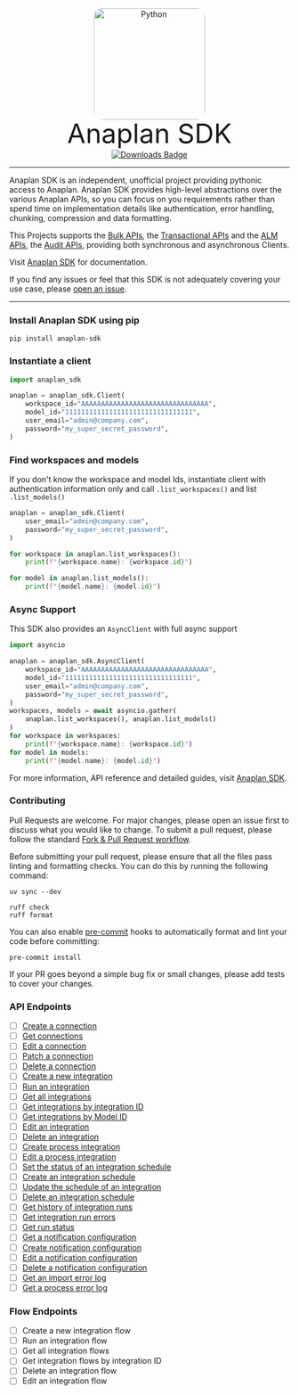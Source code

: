 <p align="center" style="margin: 0 0 10px">
  <img width="200" height="200" src="https://vinzenzklass.github.io/anaplan-sdk/img/anaplan-sdk.webp" alt='Python' style="border-radius: 15px">
</p>

<h1 align="center" style="font-size: 3rem; font-weight: 400; margin: -15px 0">
Anaplan SDK
</h1>

<p align="center" style="margin-top: 15px">
<a href="https://pepy.tech/project/anaplan-sdk">
<img align="center" src="https://static.pepy.tech/badge/anaplan-sdk/month" alt="Downloads Badge"/>
</a>
</p>

---

Anaplan SDK is an independent, unofficial project providing pythonic access to Anaplan. Anaplan SDK provides high-level
abstractions over the various Anaplan APIs, so you can focus on you requirements rather than spend time on
implementation details like authentication, error handling, chunking, compression and data formatting.

This Projects supports
the [Bulk APIs](https://help.anaplan.com/use-the-bulk-apis-93218e5e-00e5-406e-8361-09ab861889a7),
the [Transactional APIs](https://help.anaplan.com/use-the-transactional-apis-cc1c1e91-39fc-4272-a4b5-16bc91e9c313) and
the [ALM APIs](https://help.anaplan.com/application-lifecycle-management-api-2565cfa6-e0c2-4e24-884e-d0df957184d6),
the [Audit APIs](https://auditservice.docs.apiary.io/#),
providing both synchronous and asynchronous Clients.

Visit [Anaplan SDK](https://vinzenzklass.github.io/anaplan-sdk/) for documentation.

If you find any issues or feel that this SDK is not adequately covering your use case,
please [open an issue](https://github.com/VinzenzKlass/anaplan-sdk/issues/new).

---

### Install Anaplan SDK using pip

```shell
pip install anaplan-sdk
```

### Instantiate a client

```python
import anaplan_sdk

anaplan = anaplan_sdk.Client(
    workspace_id="AAAAAAAAAAAAAAAAAAAAAAAAAAAAAAAA",
    model_id="11111111111111111111111111111111",
    user_email="admin@company.com",
    password="my_super_secret_password",
)
```

### Find workspaces and models

If you don't know the workspace and model Ids, instantiate client with authentication information only and
call `.list_workspaces()` and list `.list_models()`

```python
anaplan = anaplan_sdk.Client(
    user_email="admin@company.com",
    password="my_super_secret_password",
)

for workspace in anaplan.list_workspaces():
    print(f"{workspace.name}: {workspace.id}")

for model in anaplan.list_models():
    print(f"{model.name}: {model.id}")
```

### Async Support

This SDK also provides an `AsyncClient` with full async support

```python
import asyncio

anaplan = anaplan_sdk.AsyncClient(
    workspace_id="AAAAAAAAAAAAAAAAAAAAAAAAAAAAAAAA",
    model_id="11111111111111111111111111111111",
    user_email="admin@company.com",
    password="my_super_secret_password",
)
workspaces, models = await asyncio.gather(
    anaplan.list_workspaces(), anaplan.list_models()
)
for workspace in workspaces:
    print(f"{workspace.name}: {workspace.id}")
for model in models:
    print(f"{model.name}: {model.id}")
```

For more information, API reference and detailed guides,
visit [Anaplan SDK](https://vinzenzklass.github.io/anaplan-sdk/).

### Contributing

Pull Requests are welcome. For major changes, please open an issue first to discuss what you would like to change. To
submit a pull request, please follow the
standard [Fork & Pull Request workflow](https://docs.github.com/en/pull-requests/collaborating-with-pull-requests/proposing-changes-to-your-work-with-pull-requests/creating-a-pull-request-from-a-fork).

Before submitting your pull request, please ensure that all the files pass linting and formatting checks. You can do
this by running the following command:

```shell
uv sync --dev

ruff check
ruff format
```

You can also enable [pre-commit](https://pre-commit.com/) hooks to automatically format and lint your code before
committing:

```shell
pre-commit install
```

If your PR goes beyond a simple bug fix or small changes, please add tests to cover your changes.

### API Endpoints
- [ ] [Create a connection](https://cloudworks.docs.apiary.io/#create_connection)
- [ ] [Get connections](https://cloudworks.docs.apiary.io/#get_connections)
- [ ] [Edit a connection](https://cloudworks.docs.apiary.io/#edit_connection)
- [ ] [Patch a connection](https://cloudworks.docs.apiary.io/#patch_connection)
- [ ] [Delete a connection](https://cloudworks.docs.apiary.io/#delete_connection)
- [ ] [Create a new integration](https://cloudworks.docs.apiary.io/#create_integration)
- [ ] [Run an integration](https://cloudworks.docs.apiary.io/#run_integration)
- [ ] [Get all integrations](https://cloudworks.docs.apiary.io/#get_integrations)
- [ ] [Get integrations by integration ID](https://cloudworks.docs.apiary.io/#get_integrations_by_integration)
- [ ] [Get integrations by Model ID](https://cloudworks.docs.apiary.io/#get_integration_by_model)
- [ ] [Edit an integration](https://cloudworks.docs.apiary.io/#edit_integration)
- [ ] [Delete an integration](https://cloudworks.docs.apiary.io/#delete_integration)
- [ ] [Create process integration](https://cloudworks.docs.apiary.io/#create_process_integration)
- [ ] [Edit a process integration](https://cloudworks.docs.apiary.io/#edit_process_integration)
- [ ] [Set the status of an integration schedule](https://cloudworks.docs.apiary.io/#set_status_schedule)
- [ ] [Create an integration schedule](https://cloudworks.docs.apiary.io/#create_integration_schedule)
- [ ] [Update the schedule of an integration](https://cloudworks.docs.apiary.io/#update_schedule)
- [ ] [Delete an integration schedule](https://cloudworks.docs.apiary.io/#delete_integration_schedule)
- [ ] [Get history of integration runs](https://cloudworks.docs.apiary.io/#get_history)
- [ ] [Get integration run errors](https://cloudworks.docs.apiary.io/#get_run_errors)
- [ ] [Get run status](https://cloudworks.docs.apiary.io/#get_run_status)
- [ ] [Get a notification configuration](https://cloudworks.docs.apiary.io/#get_notification)
- [ ] [Create notification configuration](https://cloudworks.docs.apiary.io/#create_notification)
- [ ] [Edit a notification configuration](https://cloudworks.docs.apiary.io/#edit_notification)
- [ ] [Delete a notification configuration](https://cloudworks.docs.apiary.io/#delete_notification)
- [ ] [Get an import error log](https://cloudworks.docs.apiary.io/#get_import_error_log)
- [ ] [Get a process error log](https://cloudworks.docs.apiary.io/#get_process_error_log)

### Flow Endpoints

- [ ] Create a new integration flow
- [ ] Run an integration flow
- [ ] Get all integration flows
- [ ] Get integration flows by integration ID
- [ ] Delete an integration flow
- [ ] Edit an integration flow
